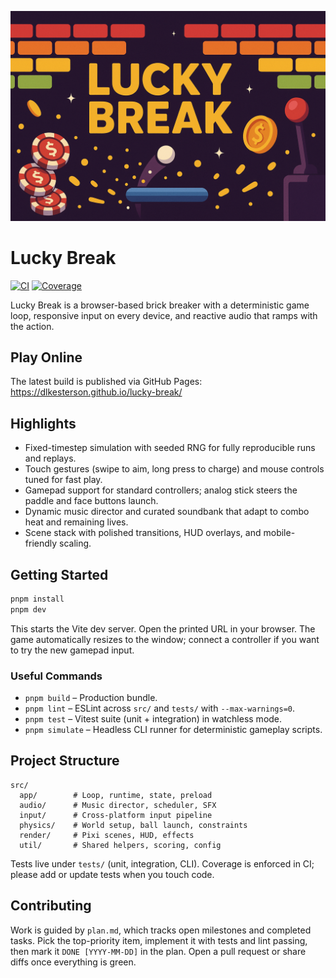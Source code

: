![Lucky Break banner](assets/banner.png)

# Lucky Break

[![CI](https://github.com/dlkesterson/lucky-break/actions/workflows/ci.yml/badge.svg)](https://github.com/dlkesterson/lucky-break/actions/workflows/ci.yml)
[![Coverage](https://img.shields.io/endpoint?url=https%3A%2F%2Fdlkesterson.github.io%2Flucky-break%2Fcoverage%2Fcoverage-summary.json&label=coverage)](https://dlkesterson.github.io/lucky-break/coverage/)

Lucky Break is a browser-based brick breaker with a deterministic game loop, responsive input on every device, and reactive audio that ramps with the action.

## Play Online

The latest build is published via GitHub Pages: https://dlkesterson.github.io/lucky-break/

## Highlights

- Fixed-timestep simulation with seeded RNG for fully reproducible runs and replays.
- Touch gestures (swipe to aim, long press to charge) and mouse controls tuned for fast play.
- Gamepad support for standard controllers; analog stick steers the paddle and face buttons launch.
- Dynamic music director and curated soundbank that adapt to combo heat and remaining lives.
- Scene stack with polished transitions, HUD overlays, and mobile-friendly scaling.

## Getting Started

```bash
pnpm install
pnpm dev
```

This starts the Vite dev server. Open the printed URL in your browser. The game automatically resizes to the window; connect a controller if you want to try the new gamepad input.

### Useful Commands

- `pnpm build` – Production bundle.
- `pnpm lint` – ESLint across `src/` and `tests/` with `--max-warnings=0`.
- `pnpm test` – Vitest suite (unit + integration) in watchless mode.
- `pnpm simulate` – Headless CLI runner for deterministic gameplay scripts.

## Project Structure

```
src/
  app/        # Loop, runtime, state, preload
  audio/      # Music director, scheduler, SFX
  input/      # Cross-platform input pipeline
  physics/    # World setup, ball launch, constraints
  render/     # Pixi scenes, HUD, effects
  util/       # Shared helpers, scoring, config
```

Tests live under `tests/` (unit, integration, CLI). Coverage is enforced in CI; please add or update tests when you touch code.

## Contributing

Work is guided by `plan.md`, which tracks open milestones and completed tasks. Pick the top-priority item, implement it with tests and lint passing, then mark it `DONE [YYYY-MM-DD]` in the plan. Open a pull request or share diffs once everything is green.
